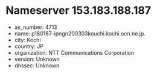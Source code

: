 # Nameserver 153.183.188.187

* as_number: 4713
* name: p180187-ipngn200303kouchi.kochi.ocn.ne.jp.
* city: Kochi
* country: JP
* organization: NTT Communications Corporation
* version: Unknown
* dnssec: Unknown
